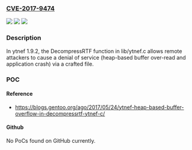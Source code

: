 ### [CVE-2017-9474](https://cve.mitre.org/cgi-bin/cvename.cgi?name=CVE-2017-9474)
![](https://img.shields.io/static/v1?label=Product&message=n%2Fa&color=blue)
![](https://img.shields.io/static/v1?label=Version&message=n%2Fa&color=blue)
![](https://img.shields.io/static/v1?label=Vulnerability&message=n%2Fa&color=brighgreen)

### Description

In ytnef 1.9.2, the DecompressRTF function in lib/ytnef.c allows remote attackers to cause a denial of service (heap-based buffer over-read and application crash) via a crafted file.

### POC

#### Reference
- https://blogs.gentoo.org/ago/2017/05/24/ytnef-heap-based-buffer-overflow-in-decompressrtf-ytnef-c/

#### Github
No PoCs found on GitHub currently.

